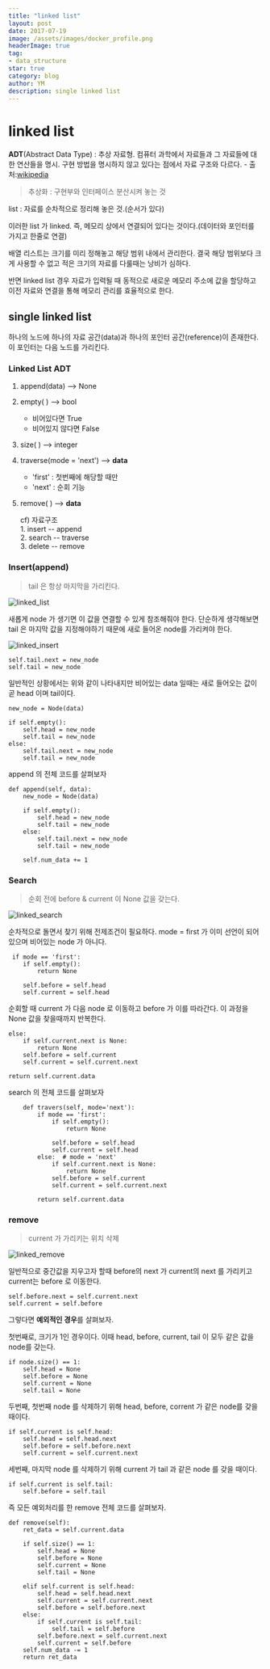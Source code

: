 ```yaml
---
title: "linked list"
layout: post
date: 2017-07-19
image: /assets/images/docker_profile.png
headerImage: true
tag:
- data_structure
star: true
category: blog
author: YM
description: single linked list
---
```


# linked list

**ADT**(Abstract Data Type) : 추상 자료형. 컴퓨터 과학에서 자료들과 그 자료들에 대한 연산들을 명시. 구현 방법을 명시하지 않고 있다는 점에서 자료 구조와 다르다. - 출처:[wikipedia](https://ko.wikipedia.org/wiki/%EC%B6%94%EC%83%81_%EC%9E%90%EB%A3%8C%ED%98%95)

> 추상화 : 구현부와 인터페이스 분산시켜 놓는 것

list : 자료를 순차적으로 정리해 놓은 것.(순서가 있다)

이러한 list 가 linked. 즉, 메모리 상에서 연결되어 있다는 것이다.(데이터와 포인터를 가지고 한줄로 연결)

배열 리스트는 크기를 미리 정해놓고 해당 범위 내에서 관리한다. 결국 해당 범위보다 크게 사용할 수 없고 적은  크기의 자료를 다룰때는 낭비가 심하다.

반면 linked list 경우 자료가 입력될 때 동적으로 새로운 메모리 주소에 값을 할당하고 이전 자료와 연결을 통해 메모리 관리를 효율적으로 한다.

## single linked list

하나의 노드에 하나의 자료 공간(data)과 하나의 포인터 공간(reference)이 존재한다. 이 포인터는 다음 노드를 가리킨다.

### Linked List ADT

1. append(data) --> None
2. empty(  ) --> bool
	* 비어있다면 True
	* 비어있지 않다면 False
3. size(  ) --> integer
4. traverse(mode = 'next') --> **data**
	* 'first' : 첫번째에 해당할 때만
	* 'next' : 순회 기능
5. remove(  ) --> **data**

	cf) 자료구조  
		1. insert -- append  
		2. search -- traverse  
		3. delete -- remove 


### Insert(append)

> tail 은 항상 마지막을 가리킨다.

![linked_list](https://{{site.url}}/assets/images/post/linked_list.png)

새롭게 node 가 생기면 이 값을 연결할 수 있게 참조해줘야 한다. 단순하게 생각해보면 tail 은 마지막 값을 지정해야하기 때문에 새로 들어온 node를 가리켜야 한다.


![linked_insert](https://{{site.url}}/assets/images/post/insert.png)

```
self.tail.next = new_node
self.tail = new_node
```

일반적인 상황에서는 위와 같이 나타내지만 비어있는 data 일때는 새로 들어오는 값이 곧 head 이며 tail이다.

```
new_node = Node(data)

if self.empty():
    self.head = new_node
    self.tail = new_node
else:
    self.tail.next = new_node
    self.tail = new_node
```
append 의 전체 코드를 살펴보자

```
def append(self, data):
    new_node = Node(data)

    if self.empty():
        self.head = new_node
        self.tail = new_node
    else:
        self.tail.next = new_node
        self.tail = new_node

    self.num_data += 1
```


### Search

> 순회 전에 before & current 이 None 값을 갖는다.

![linked_search](https://{{site.url}}/assets/images/post/search.png)

순차적으로 돌면서 찾기 위해 전제조건이 필요하다. mode = first 가 이미 선언이 되어있으며 비어있는 node 가 아니다.

```
 if mode == 'first':
    if self.empty():
        return None

    self.before = self.head
    self.current = self.head
```

순회할 때 current 가 다음 node 로 이동하고 before 가 이를 따라간다. 이 과정을 None 값을 찾을때까지 반복한다.

```
else:  
    if self.current.next is None:
        return None
    self.before = self.current
    self.current = self.current.next

return self.current.data
```

search 의 전체 코드를 살펴보자

```
    def travers(self, mode='next'):
        if mode == 'first':
            if self.empty():
                return None

            self.before = self.head
            self.current = self.head
        else:  # mode = 'next'
            if self.current.next is None:
                return None
            self.before = self.current
            self.current = self.current.next

        return self.current.data
```


### remove
> current 가 가리키는 위치 삭제


![linked_remove](https://{{site.url}}/assets/images/post/remove.png)

일반적으로 중간값을 지우고자 할때 before의 next 가 current의 next 를 가리키고 current는 before 로 이동한다.

```
self.before.next = self.current.next
self.current = self.before
```

그렇다면 **예외적인 경우**를 살펴보자.

첫번째로, 크기가 1인 경우이다. 이때 head, before, current, tail 이 모두 같은 값을 node를 갖는다.

```
if node.size() == 1:
	self.head = None
	self.before = None
	self.current = None
	self.tail = None
```

두번째, 첫번째 node 를 삭제하기 위해 head, before, corrent 가 같은 node를 갖을 때이다.

```
if self.current is self.head:
	self.head = self.head.next
	self.before = self.before.next
	self.current = self.current.next
```

세번째, 마지막 node 를 삭제하기 위해 current 가 tail 과 같은 node 를 갖을 때이다.

```
if self.current is self.tail:
	self.before = self.tail
```

즉 모든 예외처리를 한 remove 전체 코드를 살펴보자.

```
def remove(self):
    ret_data = self.current.data

    if self.size() == 1:
        self.head = None
        self.before = None
        self.current = None
        self.tail = None

    elif self.current is self.head:
        self.head = self.head.next
        self.current = self.current.next
        self.before = self.before.next
    else:
        if self.current is self.tail:
            self.tail = self.before
        self.before.next = self.current.next
        self.current = self.before
    self.num_data -= 1
    return ret_data
```